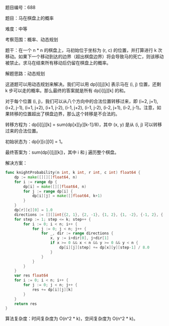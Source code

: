 题目编号：688

题目：马在棋盘上的概率

难度：中等

考察范围：概率、动态规划

题干：在一个 n * n 的棋盘上，马初始位于坐标为 (r, c) 的位置，并打算进行 k 次移动。如果下一个移动到达的边界（超出棋盘边界）将会导致马的死亡，则该移动被禁止。求马在结束所有移动后仍留在棋盘上的概率。

解题思路：动态规划

这道题可以用动态规划来解决。我们可以用 dp[i][j][k] 表示马在 (i, j) 位置，还剩 k 步可以走的概率。那么最终的答案就是所有 dp[i][j][k] 的和。

对于每个位置 (i, j)，我们可以从八个方向中的合法位置转移过来，即 (i+2, j+1), (i+2, j-1), (i+1, j+2), (i+1, j-2), (i-1, j+2), (i-1, j-2), (i-2, j+1), (i-2, j-1)。注意，如果转移的位置超出了棋盘边界，那么这个转移是不合法的。

转移方程为：dp[i][j][k] = sum(dp[x][y][k-1]/8)，其中 (x, y) 是从 (i, j) 可以转移过来的合法位置。

初始状态为：dp[r][c][0] = 1。

最终答案为：sum(dp[i][j][k])，其中 i 和 j 遍历整个棋盘。

解决方案：

```go
func knightProbability(n int, k int, r int, c int) float64 {
    dp := make([][][]float64, n)
    for i := range dp {
        dp[i] = make([][]float64, n)
        for j := range dp[i] {
            dp[i][j] = make([]float64, k+1)
        }
    }
    dp[r][c][0] = 1.0
    directions := [][]int{{2, 1}, {2, -1}, {1, 2}, {1, -2}, {-1, 2}, {-1, -2}, {-2, 1}, {-2, -1}}
    for step := 1; step <= k; step++ {
        for i := 0; i < n; i++ {
            for j := 0; j < n; j++ {
                for _, dir := range directions {
                    x, y := i+dir[0], j+dir[1]
                    if x >= 0 && x < n && y >= 0 && y < n {
                        dp[i][j][step] += dp[x][y][step-1] / 8.0
                    }
                }
            }
        }
    }
    var res float64
    for i := 0; i < n; i++ {
        for j := 0; j < n; j++ {
            res += dp[i][j][k]
        }
    }
    return res
}
```

算法复杂度：时间复杂度为 O(n^2 * k)，空间复杂度为 O(n^2 * k)。